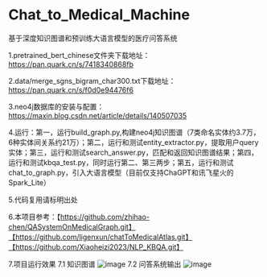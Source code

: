 # Chat_to_Medical_Machine
基于深度知识图谱和预训练大语言模型的医疗问答系统

1.pretrained_bert_chinese文件夹下载地址：https://pan.quark.cn/s/7418340868fb

2.data/merge_sgns_bigram_char300.txt下载地址：https://pan.quark.cn/s/f0d0e94476f6

3.neo4j数据库的安装与配置：https://maxin.blog.csdn.net/article/details/140507035

4.运行：第一，运行build_graph.py,构建neo4j知识图谱（7类命名实体约3.7万，6种实体间关系约21万）；第二，运行和测试entity_extractor.py，提取用户query实体；第三，运行和测试search_answer.py，匹配和返回知识图谱结果；第四，运行和测试kbqa_test.py，同时运行第二、第三两步；第五，运行和测试chat_to_graph.py，引入大语言模型（目前仅支持ChaGPT和讯飞星火的Spark_Lite）

5.代码复用请标明出处

6.本项目参考：【https://github.com/zhihao-chen/QASystemOnMedicalGraph.git】【https://github.com/ligenxun/chatToMedicalAtlas.git】【https://github.com/Xiaoheizi2023/NLP_KBQA.git】

7.项目运行效果
7.1 知识图谱
![image](https://github.com/user-attachments/assets/5a0b9b18-ac7d-42bc-9065-754bf51b3d21)
7.2 问答系统输出
![image](https://github.com/user-attachments/assets/0606b4d9-773c-4211-b027-1d192ad59e9c)

